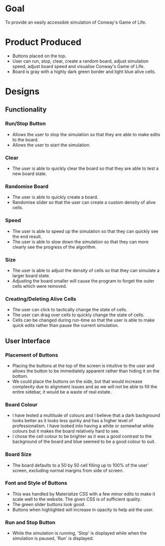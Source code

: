 # Goal #
To provide an easily accessible simulation of Conway's Game of Life.

# Product Produced #
* Buttons placed on the top.
* User can run, stop, clear, create a random board, adjust simulation speed, adjust board speed and visualise Conway's Game of Life.
* Board is gray with a highly dark green border and light blue alive cells.

# Designs #
## Functionality ##
### Run/Stop Button ###
* Allows the user to stop the simulation so that they are able to make edits to the board.
* Allows the user to start the simulation.

### Clear ###
* The user is able to quickly clear the board so that they are able to test a new board state.

### Randomise Board ###
* The user is able to quickly create a board.
* Randomise slider so that the user can create a custom density of alive cells.

### Speed ###
* The user is able to speed up the simulation so that they can quickly see the end result.
* The user is able to slow down the simulation so that they can more clearly see the progress of the algorithm.

### Size ###
* The user is able to adjust the density of cells so that they can simulate a larger board state.
* Adjusting the board smaller will cause the program to forget the outer cells which were removed.

### Creating/Deleting Alive Cells ###
* The user can click to tactically change the state of cells.
* The user can drag over cells to quickly change the state of cells.
* Cells can be changed during run-time so that the user is able to make quick edits rather than pause the current simulation.

## User Interface ##
### Placement of Buttons ###
* Placing the buttons at the top of the screen is intuitive to the user and allows the button to be immediately apparent rather than hiding it on the bottom.
* We could place the buttons on the side, but that would increase complexity due to alignment issues and as we will not be able to fill the entire sidebar, it would be a waste of real estate.

### Board Colour ###
* I have tested a multitude of colours and I believe that a dark background looks better as it looks less quirky and has a higher level of professionalism. I have looked into having a white or somewhat white colours but it makes the board relatively hard to see.
* I chose the cell colour to be brighter as it was a good contrast to the background of the board and blue seemed to be a good colour to suit.

### Board Size ###
* The board defaults to a 50 by 50 cell filling up to 100% of the user' screen, excluding normal margins from side of screen.

### Font and Style of Buttons ###
* This was handled by Materialize CSS with a few minor edits to make it scale well to the website. The given CSS is of sufficient quality.
* The green slider buttons look good.
* Buttons when highlighted will increase in opacity to help aid the user.

### Run and Stop Button ###
* While the simulation is running, 'Stop' is displayed while when the simulation is paused, 'Run' is displayed.

